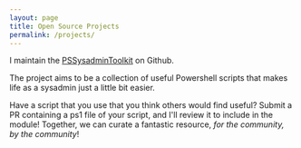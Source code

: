 ```yaml
---
layout: page
title: Open Source Projects
permalink: /projects/
---
```


I maintain the [PSSysadminToolkit](https://github.com/steviecoaster/PSSysadminToolkit) on Github.

The project aims to be a collection of useful Powershell scripts that makes life as a sysadmin just a little bit easier. 

Have a script that you use that you think others would find useful? Submit a PR containing a ps1 file of your script, and I'll review it to include in the module! Together, we can curate a fantastic resource, _for the community, by the community_!